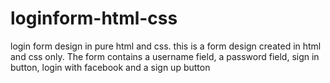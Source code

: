 # loginform-html-css
login form design in pure html and css.
this is a form design created in html and css only.
The form contains a username field, a password field, sign in button, login with facebook and a sign up button
